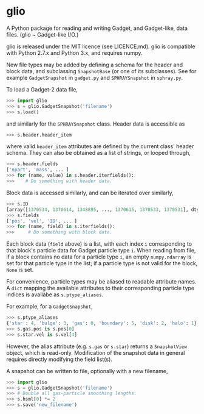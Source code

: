 glio
====

A Python package for reading and writing Gadget, and Gadget-like, data files.
(glio ~ Gadget-like I/O.)

glio is released under the MIT licence (see LICENCE.md).
glio is compatible with Python 2.7.x and Python 3.x, and requires numpy.

New file types may be added by defining a schema for the header and block data,
and subclassing `SnapshotBase` (or one of its subclasses). See for example
`GadgetSnapshot` in `gadget.py` and `SPHRAYSnapshot` in `sphray.py`.

To load a Gadget-2 data file,

```python
>>> import glio
>>> s = glio.GadgetSnapshot('filename')
>>> s.load()
```

and similarly for the `SPHRAYSnapshot` class. Header data is accessible as

```python
>>> s.header.header_item
```

where valid `header_item` attributes are defined by the current class' header
schema. They can also be obtained as a list of strings, or looped through,

```python
>>> s.header.fields
['npart', 'mass', ... ]
>>> for (name, value) in s.header.iterfields():
>>>    # Do something with header data.
```

Block data is accessed similarly, and can be iterated over similarly,

```python
>>> s.ID
[array([1370534, 1370614, 1348895, ..., 1370615, 1370533, 1370531], dtype=uint32), ... ]
>>> s.fields
['pos', 'vel', 'ID', ... ]
>>> for (name, field) in s.iterfields():
>>>     # Do something with block data.
```

Each block data (`field` above) is a list, with each index `i` corresponding to
that block's particle data for Gadget particle type `i`. When reading from file,
if a block contains no data for a particle type `i`, an empty `numpy.ndarray` is
set for that particle type in the list; if a particle type is not valid for the
block, `None` is set.

For convenience, particle types may be aliased to readable attribute names.
A `dict` mapping the available attributes to their corresponding particle type indices is availabe as `s.ptype_aliases`.

For example, for a `GadgetSnapshot`,

```python
>>> s.ptype_aliases
{'star': 4, 'bulge': 3, 'gas': 0, 'boundary': 5, 'disk': 2, 'halo': 1}
>>> s.gas.pos is s.pos[0]
>>> s.star.vel is s.vel[4]
```

However, the alias attribute (e.g. `s.gas` or `s.star`) returns a `SnapshotView` object, which is read-only.
Modification of the snapshot data in general requires directly modifying the field list(s).

A snapshot can be written to file, optionally with a new filename,

```python
>>> import glio
>>> s = glio.GadgetSnapshot('filename')
>>> # Double all gas-particle smoothing lengths.
>>> s.hsml[0] *= 2
>>> s.save('new_filename')
```
